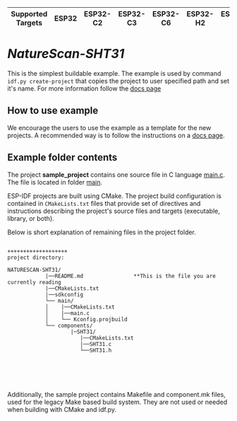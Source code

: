 | Supported Targets | ESP32 | ESP32-C2 | ESP32-C3 | ESP32-C6 | ESP32-H2 | ESP32-P4 | ESP32-S2 | ESP32-S3 |
| ----------------- | ----- | -------- | -------- | -------- | -------- | -------- | -------- | -------- |

# _NatureScan-SHT31_


This is the simplest buildable example. The example is used by command `idf.py create-project`
that copies the project to user specified path and set it's name. For more information follow the [docs page](https://docs.espressif.com/projects/esp-idf/en/latest/api-guides/build-system.html#start-a-new-project)



## How to use example
We encourage the users to use the example as a template for the new projects.
A recommended way is to follow the instructions on a [docs page](https://docs.espressif.com/projects/esp-idf/en/latest/api-guides/build-system.html#start-a-new-project).

## Example folder contents

The project **sample_project** contains one source file in C language [main.c](main/main.c). The file is located in folder [main](main).

ESP-IDF projects are built using CMake. The project build configuration is contained in `CMakeLists.txt`
files that provide set of directives and instructions describing the project's source files and targets
(executable, library, or both). 

Below is short explanation of remaining files in the project folder.

```

+++++++++++++++++++
project directory:

NATURESCAN-SHT31/
            |──README.md                **This is the file you are currently reading
            |──CMakeLists.txt
            |──sdkconfig
            └── main/       
            │    |──CMakeLists.txt
            │    |──main.c
            │    └── Kconfig.projbuild
            └── components/ 
                    |─SHT31/ 
                       |──CMakeLists.txt
                       |──SHT31.c
                       └──SHT31.h
                                         
                                         
             



```
Additionally, the sample project contains Makefile and component.mk files, used for the legacy Make based build system. 
They are not used or needed when building with CMake and idf.py.
